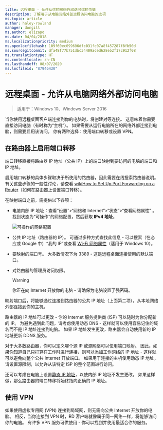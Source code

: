 ```yaml
---
title: 远程桌面 - 允许从你的网络外部访问你的电脑
description: 了解用于从电脑网络外部远程访问电脑的选项
ms.topic: article
author: haley-rowland
manager: dongill
ms.author: elizapo
ms.date: 04/04/2018
ms.localizationpriority: medium
ms.openlocfilehash: 109f60ec099606dfc031fc07a8f457287f8fb50d
ms.sourcegitcommit: dfa48f77b751dbc34409aced628eb2f17c912f08
ms.translationtype: HT
ms.contentlocale: zh-CN
ms.lasthandoff: 08/07/2020
ms.locfileid: "87946430"
---
```

# <a name="remote-desktop---allow-access-to-your-pc-from-outside-your-pcs-network"></a>远程桌面 - 允许从电脑网络外部访问电脑

>适用于：Windows 10、Windows Server 2016

当你使用远程桌面客户端连接到你的电脑时，将创建对等连接。 这意味着你需要直接访问电脑（有时称为“主机”）。 如果需要从运行电脑所在的网络外部连接到电脑，则需要启用该访问。 你有两种选择：使用端口转移或设置 VPN。

## <a name="enable-port-forwarding-on-your-router"></a>在路由器上启用端口转移

端口转移直接将路由器 IP 地址（公共 IP）上的端口映射到要访问的电脑的端口和 IP 地址。

启用端口转移的具体步骤取决于所使用的路由器，因此需要在线搜索路由器说明。 有关这些步骤的一般性讨论，请查看 [wikiHow to Set Up Port Forwarding on a Router](https://www.wikihow.com/Set-Up-Port-Forwarding-on-a-Router)（如何在路由器上设置端口转移）。

在映射端口之前，需提供以下各项：

- 电脑内部 IP 地址：查看“设置”>“网络和 Internet”>“状态”>“查看网络属性”  。 找到状态为“可操作”的网络配置，然后获取 **IPv4 地址**。

   ![可操作的网络配置](../media/rdclient-operational-network.png)

- 公共 IP 地址（路由器的 IP）。 可通过多种方式查找此信息 - 可以搜索（在必应或 Google 中）“我的 IP”或查看 [Wi-Fi 网络属性](https://binged.it/2Gwob34)（适用于 Windows 10）。
- 要映射的端口号。 大多数情况下为 3389 - 这是远程桌面连接使用的默认端口。
- 对路由器的管理员访问权限。

   >[!WARNING]
   > 你正在向 Internet 开放你的电脑 - 请确保为电脑设置了强密码。

映射端口后，将能够通过连接到路由器的公共 IP 地址（上面第二项），从本地网络外部连接到你的主机。

路由器的 IP 地址可以更改 - 你的 Internet 服务提供商 (ISP) 可以随时为你分配新的 IP。 为避免遇到此问题，请考虑使用动态 DNS - 这样就可以使用容易记住的域名而不是 IP 地址连接到电脑。 如果 IP 地址发生更改，路由器会自动使用新的 IP 地址更新 DDNS 服务。

对于大多数路由器，你可以定义哪个源 IP 或源网络可以使用端口映射。 因此，如果你知道自己只打算在工作时进行连接，则可以添加工作网络的 IP 地址 - 这样就可以避免向整个公共 Internet 开放端口。 如果用于连接的主机使用动态 IP 地址，请设置源限制，以允许从该特定 ISP 的整个范围进行访问。

还可以考虑在电脑上设置[静态 IP 地址](/windows-hardware/customize/mobile/mcsf/enable-static-ip)，以使内部 IP 地址不发生更改。 如果这样做，那么路由器的端口转移将始终指向正确的 IP 地址。


## <a name="use-a-vpn"></a>使用 VPN

如果使用虚拟专用网 (VPN) 连接到局域网，则无需向公共 Internet 开放你的电脑。 相反，当你连接到 VPN 时，RD 客户端就像属于同一网络一样，将能够访问你的电脑。 有许多 VPN 服务可供使用 - 你可以找到并使用最适合你的服务。